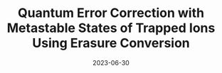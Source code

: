 ---
title: "Quantum Error Correction with Metastable States of Trapped Ions Using Erasure Conversion"
collection: publications
permalink: /publication/2023-06-30-Erasure
excerpt: "Erasures, or errors with known locations, are more favorable than typical Pauli errors for quantum error correction. We suggest converting physical noise to erasures on trapped ions by using metastable atomic states as qubit states. Then we compare the error-correction performance of metastable and ground qubits under various physical constraints."
date: 2023-06-30
venue: 'PRX Quantum'
paperno: '4, 020358'
authors: '<b>MK</b>, W.C. Campbell, and K.R. Brown'
paperurl: 'https://journals.aps.org/prxquantum/abstract/10.1103/PRXQuantum.4.020358'
arXiv: 'arXiv:2210.15024'
arXivurl: 'https://arxiv.org/abs/2210.15024'
talk: "Accepted talk at the 6th International Conference on Quantum Error Correction (QEC23), Sydney"
talktoken: "Talk"
talkurl: 'https://www.youtube.com/watch?v=w9lsirxfXXs'
highlight: True
---